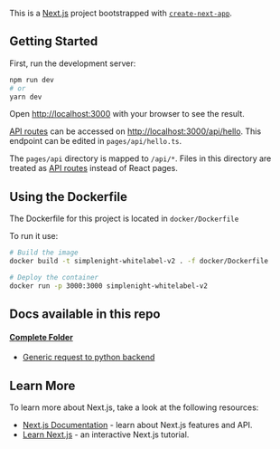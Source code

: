 This is a [Next.js](https://nextjs.org/) project bootstrapped with [`create-next-app`](https://github.com/vercel/next.js/tree/canary/packages/create-next-app).

## Getting Started

First, run the development server:

```bash
npm run dev
# or
yarn dev
```

Open [http://localhost:3000](http://localhost:3000) with your browser to see the result.

[API routes](https://nextjs.org/docs/api-routes/introduction) can be accessed on [http://localhost:3000/api/hello](http://localhost:3000/api/hello). This endpoint can be edited in `pages/api/hello.ts`.

The `pages/api` directory is mapped to `/api/*`. Files in this directory are treated as [API routes](https://nextjs.org/docs/api-routes/introduction) instead of React pages.

## Using the Dockerfile

The Dockerfile for this project is located in `docker/Dockerfile`

To run it use:

```bash
# Build the image
docker build -t simplenight-whitelabel-v2 . -f docker/Dockerfile

# Deploy the container
docker run -p 3000:3000 simplenight-whitelabel-v2
```

## Docs available in this repo

#### [Complete Folder](docs)

- [Generic request to python backend](docs/sequence_diagrams/genericRequestToBackend.txt)

## Learn More

To learn more about Next.js, take a look at the following resources:

- [Next.js Documentation](https://nextjs.org/docs) - learn about Next.js features and API.
- [Learn Next.js](https://nextjs.org/learn) - an interactive Next.js tutorial.
